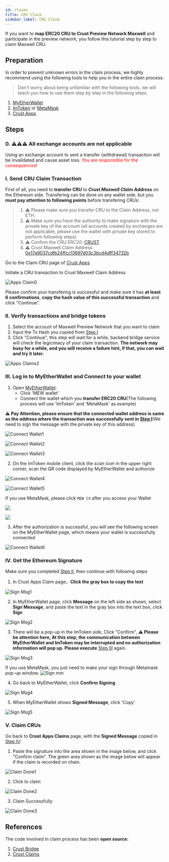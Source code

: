 ```yaml
---
id: claims
title: CRU Claim
sidebar_label: CRU Claim
---
```


If you want to **map ERC20 CRU to Crust Preview Network Maxwell** and participate in the preview network, you follow this tutorial step by step to claim Maxwell CRU.

## Preparation

In order to prevent unknown errors in the claim process, we highly recommend using the following tools to help you in the entire claim process:

> Don't worry about being unfamiliar with the following tools, we will teach you how to use them step by step in the following steps.

1. [MyEtherWallet](https://v5.myetherwallet.com/)
2. [ImToken](https://token.im/) or [MetaMask](https://metamask.io/)
3. [Crust Apps](https://apps.crust.network/)

## Steps

### 0. ⚠️⚠️⚠️  All exchange accounts are not applicable

Using an exchange account to sent a transfer (withdrawal) transaction will be invalidated and cause asset loss. <font color='red'>You are responsible for the consequences</font>!

### I. Send CRU Claim Transaction

First of all, you need to **transfer CRU** to ***Crust Maxwell Claim Address*** on the Ethereum side. Transfering can be done on any wallet side, but you **must pay attention to following points** before transfering CRUs:

> 1. ⚠️ Please make sure you transfer CRU to the Claim Address, not ETH.
> 2. ⚠️ Make sure you have the authority to make signature with the private key of the account (all accounts created by exchanges are not applicable, please use the wallet with private key stored to perform following steps)
> 3. ⚠️ Confirm the CRU ERC20: [CRUST](https://etherscan.io/token/0x32a7C02e79c4ea1008dD6564b35F131428673c41)
> 4. ⚠️ Crust Maxwell Claim Address: [0x17a9037cdfb24ffcc13697d03c3bcd4dff34732b](https://etherscan.io/address/0x17a9037cdfb24ffcc13697d03c3bcd4dff34732b)

Go to the Claim CRU page of [Crust Apps](https://apps.crust.network/#/claims)

Initiate a CRU transaction to Crust Maxwell Claim Address

![Apps Claim0](assets/claims/apps_claims0.jpg)

Please confirm your transfering is successful and make sure it has **at least 6 confirmations**, **copy the hash value of this successful transaction** and click "Continue".

### II. Verify transactions and bridge tokens

1. Select the account of Maxwell Preview Network that you want to claim
2. Input the Tx Hash you copied from  [Step I](#i-send-cru-claim-transaction)
3. Click "Continue", this step will wait for a while, backend bridge service will check the legicimacy of your claim transaction. **The network may busy for a while, and you will receive a failure hint, if that, you can wait and try it later.**

![Apps Claims2](assets/claims/apps_claims2.png)

### III. Log in to MyEtherWallet and Connect to your wallet

1. Open [MyEtherWallet](https://v5.myetherwallet.com/access-my-wallet):
    - Click 'MEW wallet'
    - Connect the wallet which you **transfer ERC20 CRU**(The following process will use 'ImToken' and 'MetaMask' as example)

**⚠️ Pay Attention, please ensure that the connected wallet address is same as the address where the transaction was successfully sent in [Step I](#i-send-cru-claim-transaction)**(We need to sign the message with the private key of this address)

![Connect Wallet1](assets/claims/connect_wallet1.jpg)

![Connect Wallet2](assets/claims/connect_wallet2.jpg)

![Connect Wallet3](assets/claims/connect_wallet3.png)

2. On the ImToken mobile client, click the *scan icon* in the upper right corner, scan the QR code displayed by MyEtherWallet and authorize

![Connect Wallet4](https://crust-data.oss-cn-shanghai.aliyuncs.com/wiki/general/main.jpeg)

![Connect Wallet5](https://crust-data.oss-cn-shanghai.aliyuncs.com/wiki/general/allow.jpeg)

If you use MetaMask, please click `MEW CX` after you access your Wallet

![](https://crust-data.oss-cn-shanghai.aliyuncs.com/wiki/general/connect_mm.jpeg)

![](https://crust-data.oss-cn-shanghai.aliyuncs.com/wiki/general/connected.jpg)


3. After the authorization is successful, you will see the following screen on the MyEtherWallet page, which means your wallet is successfully connected

![Connect Wallet6](assets/claims/connect_wallet6.jpg)

### IV. Get the Ethereum Signature

Make sure you completed [Step II](#ii-verify-transactions-and-bridge-tokens), then continue with following steps

1. In Crust Apps Claim page，**Click the gray box to copy the text**

![Sign Msg1](assets/claims/sign_msg1.jpg)

2. In MyEtherWallet page, click **Message** on the left side as shown, select **Sign Message**, and paste the text in the gray box into the text box, click **Sign**

![Sign Msg2](assets/claims/sign_msg2.png)

3. There will be a pop-up in the ImToken side, Click "Confirm", **⚠️ Please be attention here, At this step, the communication between MyEtherWallet and ImToken may be interrupted and no authorization information will pop up. Please execute** [Step III](#iii-log-in-to-myetherwallet-and-connect-to-your-wallet) again.

![Sign Msg3](https://crust-data.oss-cn-shanghai.aliyuncs.com/wiki/general/confirm.jpeg)

If you use MetaMask, you just need to make your sign through Metamask pop-up window.
![Sign mm](https://crust-data.oss-cn-shanghai.aliyuncs.com/wiki/general/mm_sig.jpg)

4. Go back to MyEtherWallet, click **Confirm Signing**

![Sign Msg4](assets/claims/sign_msg4.jpg)

5. When MyEtherWallet shows **Signed Message**, click 'Copy'

![Sign Msg5](assets/claims/sign_msg5.jpg)

### V. Claim CRUs

Go back to **Crust Apps Claims** page, with the **Signed Message** copied in [Step IV](#iv-get-the-ethereum-signature):

1. Paste the signature into the area shown in the image below, and click "Confirm claim". The green area shown as the image below will appear if the claim is recorded on chain.

![Claim Done1](assets/claims/claim_done1.jpg)

2. Click to claim

![Claim Done2](assets/claims/claim_done2.jpg)

3. Claim Successfully

![Claim Done3](assets/claims/claim_done3.jpg)

## References

The code involved in claim process has been **open source**:

1. [Crust Bridge](https://github.com/decloudf/crust-bridge/tree/main/maxwell-claim)
2. [Crust Claims](https://github.com/crustio/crust/tree/master/cstrml/claims)
